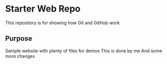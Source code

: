# Starter Web Repo

This repository is for showing how Git and GitHub work

## Purpose

Sample website with plenty of files for demos
This is done by me 
And some more changes 
